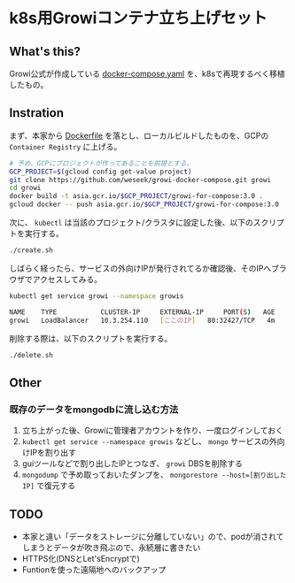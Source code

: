 k8s用Growiコンテナ立ち上げセット
==========================

## What's this?

Growi公式が作成している [docker-compose.yaml](https://github.com/weseek/growi-docker-compose/blob/master/docker-compose.yml) を、k8sで再現するべく移植したもの。

## Instration

まず、本家から [Dockerfile](https://github.com/weseek/growi-docker-compose/blob/master/Dockerfile) を落とし、ローカルビルドしたものを、GCPの `Container Registry` に上げる。

```bash
# 予め、GCPにプロジェクトが作ってあることを前提とする。
GCP_PROJECT=$(gcloud config get-value project)
git clone https://github.com/weseek/growi-docker-compose.git growi
cd growi
docker build -t asia.gcr.io/$GCP_PROJECT/growi-for-compose:3.0 .
gcloud docker -- push asia.gcr.io/$GCP_PROJECT/growi-for-compose:3.0
```

次に、 `kubectl` は当該のプロジェクト/クラスタに設定した後、以下のスクリプトを実行する。

```bash
./create.sh
```

しばらく経ったら、サービスの外向けIPが発行されてるか確認後、そのIPへブラウザでアクセスしてみる。

```bash
kubectl get service growi --namespace growis

NAME    TYPE           CLUSTER-IP     EXTERNAL-IP     PORT(S)   AGE
growi   LoadBalancer   10.3.254.110   [ここのIP]   80:32427/TCP   4m
```

削除する際は、以下のスクリプトを実行する。

```bash
./delete.sh
```

## Other

### 既存のデータをmongodbに流し込む方法

1. 立ち上がった後、Growiに管理者アカウントを作り、一度ログインしておく
0. `kubectl get service --namespace growis` などし、 `mongo` サービスの外向けIPを割り出す
0. guiツールなどで割り出したIPとつなぎ、 `growi` DBSを削除する
0. `mongodump` で予め取っておいたダンプを、 `mongorestore --host=[割り出したIP]` で復元する

## TODO

- 本家と違い「データをストレージに分離していない」ので、podが消されてしまうとデータが吹き飛ぶので、永続層に書きたい
- HTTPS化(DNSとLet'sEncryptで)
- Funtionを使った遠隔地へのバックアップ
